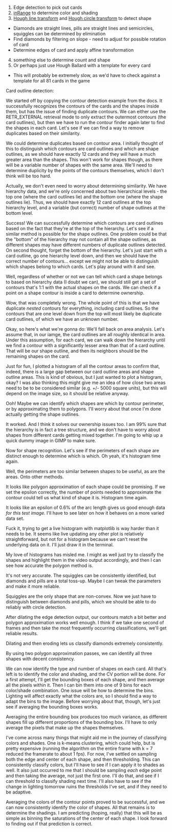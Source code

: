 1. Edge detection to pick out cards
2. [inRange](https://docs.opencv.org/4.x/da/d97/tutorial_threshold_inRange.html) to determine color and shading
3. [Hough line transform](https://docs.opencv.org/4.x/d9/db0/tutorial_hough_lines.html) and [Hough circle transform](https://docs.opencv.org/4.x/d4/d70/tutorial_hough_circle.html) to detect shape
 * Diamonds are straight lines, pills are straight lines and semicircles, squiggles can be determined by elimination
 * Find diamonds by filtering on slope - need to adjust for possible rotation of card
  * Determine edges of card and apply affine transformation
4. something else to determine count and shape
5. Or perhaps just use Hough Ballard with a template for every card
 * This will probably be extremely slow, as we'd have to check against a template for all 81 cards in the game

Card outline detection:

We started off by copying the contour detection example from the docs.
It successfully recognizes the contours of the cards and the shapes inside them,
but has the issue of finding duplicate contours. We can either use the
RETR_EXTERNAL retrieval mode to only extract the outermost contours (the card
outlines), but then we have to run the contour finder again later to find the
shapes in each card. Let's see if we can find a way to remove duplicates based
on their similarity.

We could determine duplicates based on contour area. I initially thought of this
to distinguish which contours are card outlines and which are shape outlines, as
we should have exactly 12 cards and they will have a much greater area than the
shapes. This won't work for shapes though, as there will be a variable number of
shapes with the same area. We'll need to determine duplicity by the points of
the contours themselves, which I don't think will be too hard.

Actually, we don't even need to worry about determining similarity. We have
hierarchy data, and we're only concerned about two hierarchical levels - the
top one (where the card outlines lie) and the bottom one (where the shape
outlines lie). Thus, we should have exactly 12 card outlines at the top
hierarchy level, and a variable (but correct) number of shape outlines at the
bottom level.

Success! We can successfully determine which contours are card outlines based on
the fact that they're at the top of the hierarchy. Let's see if a similar method
is possible for the shape outlines. One problem could be that the "bottom" of
the hierarchy may not contain all the shape outlines, as different shapes may
have different numbers of duplicate outlines detected. On second thought, forget
the bottom of the hierarchy. Let's just start with a card outline, go one
hierarchy level down, and then we should have the correct number of contours...
except we might not be able to distinguish which shapes belong to which cards.
Let's play around with it and see.

Well, regardless of whether or not we can tell which card a shape belongs to
based on hierarchy data (I doubt we can), we should still get a set of contours
that's 1:1 with the actual shapes on the cards. We can check if a point on a
shape contour is inside a card to determine ownership.

Wow, that was completely wrong. The whole point of this is that we have
duplicate *nested* contours for everything, including card outlines. So the
contours that are one level down from the top will most likely be duplicate card
outlines, of which we have an unknown number.

Okay, so here's what we're gonna do: We'll fall back on area analysis. Let's
assume that, in our iamge, the card outlines are all roughly identical in area.
Under this assumption, for each card, we can walk down the hierarchy until we
find a contour with a significantly lesser area than that of a card outline.
That will be our shape outline, and then its neighbors should be the remaining
shapes on the card.

Just for fun, I plotted a histogram of all the contour areas to confirm that,
indeed, there is a large gap between our card outline areas and shape outline
areas. This is kind of obvious, but I just wanted to plot a histogram, okay?
I was also thinking this might give me an idea of how close two areas need to be
to be considered similar (e.g. +/- 5000 square units), but this will depend on
the image size, so it should be relative anyway.

Ooh! Maybe we can identify which shapes are which by contour perimeter, or by
approximating them to polygons. I'll worry about that once I'm done actually
getting the shape outlines.

It worked. And I think it solves our ownership issues too. I am 99% sure that
the hierarchy is in fact a tree structure, and we don't have to worry about
shapes from different cards getting mixed together. I'm going to whip up a quick
dummy image in GIMP to make sure.

Now for shape recognition. Let's see if the perimeters of each shape are
distinct enough to determine which is which. Oh yeah, it's histogram time again.

Well, the perimeters are too similar between shapes to be useful, as are the
areas. Onto other methods.

It looks like polygon approximation of each shape could be promising. If we
set the epsilon correctly, the number of points needed to approximate the
contour could tell us what kind of shape it is. Histogram time again.

It looks like an epsilon of 0.6% of the arc length gives us good enough data
*for this test image*. I'll have to see later on how it behaves on a more varied
data set.

Fuck it, trying to get a live histogram with matplotlib is way harder than it
needs to be. It seems like live updating any other plot is relatively
straightforward, but not for a histogram because we can't reset the underlying
data on it. I'll just draw it in the terminal.

My love of histograms has misled me. I might as well just try to classify the
shapes and highlight them in the video output accordingly, and then I can see
how accurate the polygon method is.

It's not very accurate. The squiggles can be consistently identified, but
diamonds and pills are a total toss-up. Maybe I can tweak the parameters and
make it more reliable.

Squiggles are the only shape that are non-convex. Now we just have to
distinguish between diamonds and pills, which we should be able to do reliably
with circle detection.

After dilating the edge detection output, our contours match a bit better and
polygon approximation works well enough. I think if we take one second of frames
and then take the most frequently occurring classifications, we'll get reliable
results.

Dilating and then eroding lets us classify diamonds extremely consistently.

By using two polygon approximation passes, we can identify all three shapes with
decent consistency.

We can now identify the type and number of shapes on each card. All that's left
is to identify the color and shading, and the CV portion will be done. For a
first attempt, I'll get the bounding boxes of each shape, and then average all
the pixels within it. Then I can bin them into one of 9 bins for each
color/shade combination. One issue will be how to determine the bins. Lighting
will affect exactly what the colors are, so I should find a way to adapt the
bins to the image. Before worrying about that, though, let's just see if
averaging the bounding boxes works.

Averaging the entire bounding box produces too much variance, as different
shapes fill up different proportions of the bounding box. I'll have to only
average the pixels that make up the shapes themselves.

I've come across many things that might aid me in the journey of classifying
colors and shades. One is k-means clustering, which could help, but is pretty
expensive (running the algorithm on the entire frame with k = 7 reduced the
framerate to about 1 fps). For now, I've settled on sampling both the edge and
center of each shape, and then thresholding. This can consistently classify
colors, but I'll have to see if I can apply it to shades as well. It also just
occurred to me that I should be sampling *each* edge point and then taking the
average, not just the first one. I'll do that, and see if I can threshold to
classify shading next time. I'll also have to see if the change in lighting
tomorrow ruins the thresholds I've set, and if they need to be adaptive.

Averaging the colors of the contour points proved to be successful, and we can
now consistently identify the color of shapes. All that remains is to determine
the shadings. I am predicting (hoping, really) that this will be as simple as
binning the saturations of the center of each shape. I look forward to finding
out if that prediction is correct.

